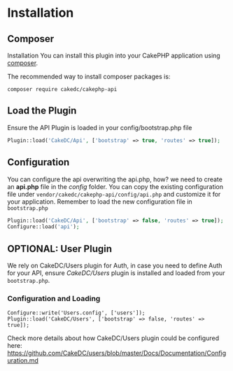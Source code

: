 # Installation

## Composer

Installation
You can install this plugin into your CakePHP application using [composer](http://getcomposer.org/doc/00-intro.md).

The recommended way to install composer packages is:

```
composer require cakedc/cakephp-api
```

## Load the Plugin

Ensure the API Plugin is loaded in your config/bootstrap.php file

```php
Plugin::load('CakeDC/Api', ['bootstrap' => true, 'routes' => true]);
```

## Configuration
You can configure the api overwriting the api.php, how?
we need to create an **api.php** file in the *config* folder. You can copy the existing configuration file 
under `vendor/cakedc/cakephp-api/config/api.php` and customize it for your application.
Remember to load the new configuration file in `bootstrap.php`

```php
Plugin::load('CakeDC/Api', ['bootstrap' => false, 'routes' => true]);
Configure::load('api');
``` 

## OPTIONAL: User Plugin

We rely on CakeDC/Users plugin for Auth, in case you need to define Auth for your API, 
ensure *CakeDC/Users* plugin is installed and loaded from your `bootstrap.php`.

### Configuration and Loading

```
Configure::write('Users.config', ['users']);
Plugin::load('CakeDC/Users', ['bootstrap' => false, 'routes' => true]);
``` 
Check more details about how CakeDC/Users plugin could be configured here: https://github.com/CakeDC/users/blob/master/Docs/Documentation/Configuration.md
